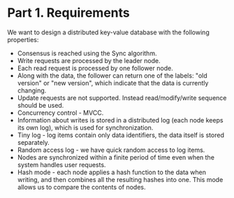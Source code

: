 # Part 1. Requirements
We want to design a distributed key-value database with the following 
properties:
- Consensus is reached using the Sync algorithm.
- Write requests are processed by the leader node.
- Each read request is processed by one follower node.
- Along with the data, the follower can return one of the labels: "old version" 
  or "new version", which indicate that the data is currently changing.
- Update requests are not supported. Instead read/modify/write sequence should 
  be used.
- Concurrency control - MVCC.
- Information about writes is stored in a distributed log (each node keeps its 
  own log), which is used for synchronization.
- Tiny log - log items contain only data identifiers, the data itself is stored 
  separately.
- Random access log - we have quick random access to log items.
- Nodes are synchronized within a finite period of time even when the system
  handles user requests.
- Hash mode - each node applies a hash function to the data when writing, and 
  then combines all the resulting hashes into one. This mode allows us to 
  compare the contents of nodes.